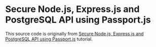 # Secure Node.js, Express.js and PostgreSQL API using Passport.js

This source code is originally from [Secure Node.js, Express.js and PostgreSQL API using Passport.js](https://www.djamware.com/post/5bf94d9a80aca747f4b9ce9f/secure-nodejs-expressjs-and-postgresql-api-using-passportjs) tutorial.
